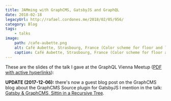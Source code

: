 ```yaml
---
title: JAMming with GraphCMS, GatsbyJS and GraphQL
date: 2018-02-18
legacyUrl: http://rafael.cordones.me/2018/02/05/956/
category: Blog
tags: 
    - talks
image:
    path: /cafe-aubette.png
    alt: Café Aubette, Strasbourg, France (Color scheme for floor and long walls of ballroom, preliminary version). Sophie Taeuber-Arp, Theo van Doesburg. 1927.
    caption: Café Aubette, Strasbourg, France (Color scheme for floor and long walls of ballroom, preliminary version). Sophie Taeuber-Arp, Theo van Doesburg. 1927. Source <a href="https://artsandculture.google.com/asset/caf%C3%A9-aubette-strasbourg-france-color-scheme-for-floor-and-long-walls-of-ballroom-preliminary-version-theo-van-doesburg/IwFbjQCfcJ7tFw">Google Arts & Culture</a>.
---
```


These are the slides of the talk I gave at the <a hef="https://www.meetup.com/GraphQL-Vienna/">GraphQL Vienna Meetup</a> (<a href="https://speakerd.s3.amazonaws.com/presentations/97c469eb70b24f09bdaeae1bb49aa018/graphql-vienna-jamming-with-graphcms-gatsbyjs-and-graphql.pdf">PDF with active hyperlinks</a>):
<script async class="speakerdeck-embed" data-id="97c469eb70b24f09bdaeae1bb49aa018" data-ratio="1.77777777777778" src="//speakerdeck.com/assets/embed.js"></script>

<alert type="info">
    <strong>UPDATE (2017-12-06):</strong> there's now a guest blog post on the GraphCMS blog about the GraphCMS Source plugin for GatsbyJS I mention in the talk: <a href="https://graphcms.com/blog/gatsby-graphcms-plugin">Gatsby & GraphCMS, Sittin in a Recursive Tree</a>.
</alert>
